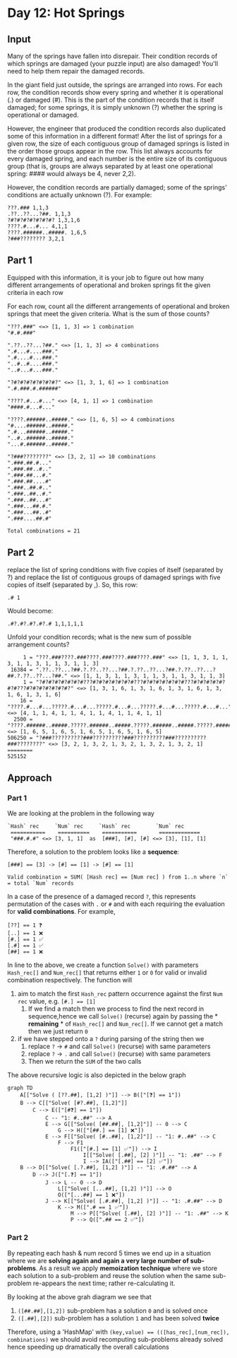 # Day 12: Hot Springs

## Input
Many of the springs have fallen into disrepair. Their condition records of which springs are damaged (your puzzle input) are also damaged! You'll need to help them repair the damaged records.

In the giant field just outside, the springs are arranged into rows. For each row, the condition records show every spring and whether it is operational (.) or damaged (#). This is the part of the condition records that is itself damaged; for some springs, it is simply unknown (?) whether the spring is operational or damaged.

However, the engineer that produced the condition records also duplicated some of this information in a different format! After the list of springs for a given row, the size of each contiguous group of damaged springs is listed in the order those groups appear in the row. This list always accounts for every damaged spring, and each number is the entire size of its contiguous group (that is, groups are always separated by at least one operational spring: #### would always be 4, never 2,2).

However, the condition records are partially damaged; some of the springs' conditions are actually unknown (?). For example:
```
???.### 1,1,3
.??..??...?##. 1,1,3
?#?#?#?#?#?#?#? 1,3,1,6
????.#...#... 4,1,1
????.######..#####. 1,6,5
?###???????? 3,2,1
```
## Part 1
Equipped with this information, it is your job to figure out how many different arrangements of operational and broken springs fit the given criteria in each row

For each row, count all the different arrangements of operational and broken springs that meet the given criteria. What is the sum of those counts?
```
"???.###" <=> [1, 1, 3] => 1 combination
"#.#.###"

".??..??...?##." <=> [1, 1, 3] => 4 combinations
".#...#....###."
".#....#...###."
"..#..#....###."
"..#...#...###."

"?#?#?#?#?#?#?#?" <=> [1, 3, 1, 6] => 1 combination
".#.###.#.######"

"????.#...#..." <=> [4, 1, 1] => 1 combination
"####.#...#..."

"????.######..#####." <=> [1, 6, 5] => 4 combinations
"#....######..#####."
".#...######..#####."
"..#..######..#####."
"...#.######..#####."

"?###????????" <=> [3, 2, 1] => 10 combinations 
".###.##.#..."
".###.##..#.."
".###.##...#."
".###.##....#"
".###..##.#.."
".###..##..#."
".###..##...#"
".###...##.#."
".###...##..#"
".###....##.#"

Total combinations = 21
```
## Part 2
replace the list of spring conditions with five copies of itself (separated by ?) and replace the list of contiguous groups of damaged springs with five copies of itself (separated by ,).
So, this row:
```
.# 1
```
Would become:

```
.#?.#?.#?.#?.# 1,1,1,1,1
```
Unfold your condition records; what is the new sum of possible arrangement counts?

```
     1 = "???.###????.###????.###????.###????.###" <=> [1, 1, 3, 1, 1, 3, 1, 1, 3, 1, 1, 3, 1, 1, 3]
 16384 = ".??..??...?##.?.??..??...?##.?.??..??...?##.?.??..??...?##.?.??..??...?##." <=> [1, 1, 3, 1, 1, 3, 1, 1, 3, 1, 1, 3, 1, 1, 3]
     1 = "?#?#?#?#?#?#?#???#?#?#?#?#?#?#???#?#?#?#?#?#?#???#?#?#?#?#?#?#???#?#?#?#?#?#?#?" <=> [1, 3, 1, 6, 1, 3, 1, 6, 1, 3, 1, 6, 1, 3, 1, 6, 1, 3, 1, 6]
    16 = "????.#...#...?????.#...#...?????.#...#...?????.#...#...?????.#...#..." <=> [4, 1, 1, 4, 1, 1, 4, 1, 1, 4, 1, 1, 4, 1, 1]
  2500 = "????.######..#####.?????.######..#####.?????.######..#####.?????.######..#####.?????.######..#####." <=> [1, 6, 5, 1, 6, 5, 1, 6, 5, 1, 6, 5, 1, 6, 5]
506250 = "?###??????????###??????????###??????????###??????????###????????" <=> [3, 2, 1, 3, 2, 1, 3, 2, 1, 3, 2, 1, 3, 2, 1]
========
525152
```
## Approach
### Part 1
We are looking at the problem in the following way
```
`Hash` rec     `Num` rec     `Hash` rec        `Num` rec
 ===========    ==========    ===========       =============
 "###.#.#" <=> [3, 1, 1]  as  [###], [#], [#] <=> [3], [1], [1]
```
Therefore, a solution to the problem looks like a **sequence**:
```
[###] == [3] -> [#] == [1] -> [#] == [1]

Valid combination = SUM( [Hash rec] == [Num rec] ) from 1..n where `n` = total `Num` records
```
In a case of the presence of a damaged record `?`, this represents permutation of the cases with `.` or `#` and with each requiring the evaluation for **valid combinations**. For example,
```text
[??] == 1 ❓
[..] == 1 ❌
[#.] == 1 ✅
[.#] == 1 ✅
[##] == 1 ❌
```
In line to the above, we create a function `Solve()` with parameters `Hash_rec[]` and `Num_rec[]` that returns either `1` or `0` for valid or invalid combination respectively.
The function will
1. aim to match the first `Hash_rec` pattern occurrence against the first `Num rec` value, e.g. `[#.] == [1]`
   1. If we find a match then we process to find the next record in sequence,hence we call `Solve()` (recurse) again by passing the * **remaining** * of `Hash_rec[]` and `Num_rec[]`. If we cannot get a match then we just return `0` 
2. if we have stepped onto a `?` during parsing of the string then we 
   1. replace `?` -> `#` and call `Solve()` (recurse) with same parameters
   2. replace `?` -> `.` and call `Solve()` (recurse) with same parameters
   3. Then we return the `SUM` of the two calls

The above recursive logic is also depicted in the below graph
```mermaid
graph TD
    A[["Solve ( [??.##], [1,2] )"]] --> B(["[❓] == 1"])
    B --> C[["Solve( [#?.##], [1,2]"]] 
        C --> E(["[#❓] == 1"]) 
            C -- "1: #..##" --> A
            E --> G[["Solve( [##.##], [1,2]"]] -- 0 --> C
                G --> H(["[##.] == [1] ❌"])
            E --> F[["Solve( [#..##], [1,2]"]] -- "1: #..##" --> C
                F --> F1 
                    F1(["[#.] == [1] ✅"]) --> I
                        I[["Solve( [.##], [2] )"]] -- "1: .##" --> F
                        I --> IA(["[.##] == [2] ✅"])
    B --> D[["Solve( [.?.##], [1,2] )"]] -- "1: .#.##" --> A
        D --> J(["[.❓] == 1"])
            J --> L -- 0 --> D 
                L[["Solve( [...##], [1,2] )"]] --> O
                O(["[...##] == 1 ❌"])
            J --> K[["Solve( [.#.##], [1,2] )"]] -- "1: .#.##" --> D
                K --> M([".# == 1 ✅"]) 
                    M --> P[["Solve( [.##], [2] )"]] -- "1: .##" --> K
                    P --> Q([".## == 2 ✅"])
```
### Part 2
By repeating each hash & num record 5 times we end up in a situation where we are **solving again and again a very large number of sub-problems**. As a result we apply **memoization technique** where we store each solution to a sub-problem and reuse the solution when the same sub-problem re-appears the next time; rather re-calculating it.

By looking at the above grah diagram we see that
1. `([##.##],[1,2])` sub-problem has a solution `0` and is solved once
2. `([.##],[2])` sub-problem has a solution `1` and has been solved **twice**

Therefore, using a 'HashMap' with `(key,value) == (([has_rec],[num_rec]), combinations)` we should avoid recomputing sub-problems already solved hence speeding up dramatically the overall calculations
